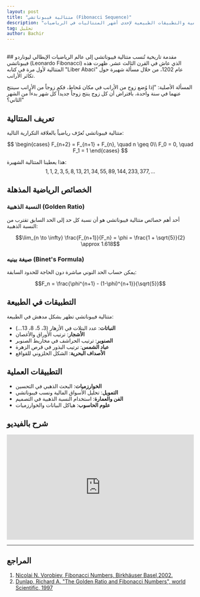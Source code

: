 ```yaml
---
layout: post
title: "متتالية فيبوناتشي (Fibonacci Sequence)"
description: "استكشاف الخصائص الرياضية والتطبيقات الطبيعية لإحدى أشهر المتتاليات في الرياضيات"
tag: تحليل
author: Bachir
---
```

<br>
## مقدمة تاريخية
تُنسب متتالية فيبوناتشي إلى عالم الرياضيات الإيطالي ليوناردو فيبوناتشي (Leonardo Fibonacci) الذي عاش في القرن الثالث عشر. ظهرت هذه المتتالية لأول مرة في كتابه "Liber Abaci" عام 1202، من خلال مسألة شهيرة حول تكاثر الأرانب.

المسألة الأصلية: "إذا وُضع زوج من الأرانب في مكان مُحاط، فكم زوجاً من الأرانب سينتج عنهما في سنة واحدة، بافتراض أن كل زوج ينتج زوجاً جديداً كل شهر بدءاً من الشهر الثاني؟"

## تعريف المتتالية
متتالية فيبوناتشي تُعرّف رياضياً بالعلاقة التكرارية التالية:


$$
\begin{cases}
F_{n+2} = F_{n+1} + F_{n}, \quad  n \geq 0\\
F_0 = 0, \quad F_1 = 1
\end{cases}
$$

هذا يعطينا المتتالية الشهيرة:
$$ 1, 1, 2, 3, 5, 8, 13, 21, 34, 55, 89, 144, 233, 377, ...$$

## الخصائص الرياضية المذهلة

### النسبة الذهبية (Golden Ratio)
أحد أهم خصائص متتالية فيبوناتشي هو أن نسبة كل حد إلى الحد السابق تقترب من النسبة الذهبية:

$$\lim_{n \to \infty} \frac{F_{n+1}}{F_n} = \phi = \frac{1 + \sqrt{5}}{2} \approx 1.618$$

### صيغة بينيه (Binet's Formula)
يمكن حساب الحد النوني مباشرة دون الحاجة للحدود السابقة:

$$F_n = \frac{\phi^{n+1} - (1-\phi)^{n+1}}{\sqrt{5}}$$

<div class="sage">
  <script type="text/x-sage">
def F(n):
    phi = (1 + sqrt(5)) / 2
    Fn = (phi^(n+1) - (1 - phi)^(n+1)) / sqrt(5)
    return round(Fn)
### نعطي قيمة n، مثلا 6
print(F(6))  
  </script>
</div>

## التطبيقات في الطبيعة
متتالية فيبوناتشي تظهر بشكل مدهش في الطبيعة:

- **النباتات**: عدد البتلات في الأزهار (3، 5، 8، 13...)
- **الأشجار**: ترتيب الأوراق والأغصان
- **الصنوبر**: ترتيب الحراشف في مخاريط الصنوبر
- **عباد الشمس**: ترتيب البذور في قرص الزهرة
- **الأصداف البحرية**: الشكل الحلزوني للقواقع

## التطبيقات العملية
- **الخوارزميات**: البحث الذهبي في التحسين
- **التمويل**: تحليل الأسواق المالية ونسب فيبوناتشي
- **الفن والعمارة**: استخدام النسبة الذهبية في التصميم
- **علوم الحاسوب**: هياكل البيانات والخوارزميات

## شرح بالفيديو
<div style="position: relative; padding-bottom: 56.25%; height: 0; overflow: hidden; max-width: 100%; height: auto;">
  <iframe 
    src="https://www.youtube.com/embed/2vWgb3IaEeI?si=28yY4a7EjeDwXVMy" 
    title="YouTube video player"
    style="position: absolute; top: 0; left: 0; width: 100%; height: 100%; border: 0;"
    allow="accelerometer; autoplay; clipboard-write; encrypted-media; gyroscope; picture-in-picture; web-share" 
    referrerpolicy="strict-origin-when-cross-origin" 
    allowfullscreen>
  </iframe>
</div>

---
## المراجع
1. [Nicolai N. Vorobiev, Fibonacci Numbers, Birkhäuser Basel,2002. ](https://drive.google.com/file/d/1wYUvE3utteewb72lqvJacESGrFkRfcCO/view?usp=sharing)
2. [Dunlap, Richard A. "The Golden Ratio and Fibonacci Numbers", world Scientific, 1997](https://drive.google.com/file/d/19iLKD9QnVMBQrcxlc3ko-oeVoi5gJvrp/view?usp=sharing)

<div id="comments">
  <script src="https://utteranc.es/client.js"
          repo="bachirmath/bachirmath.github.io"
          issue-term="pathname"
          theme="github-dark-orange"
          crossorigin="anonymous"
          async>
  </script>
</div>
